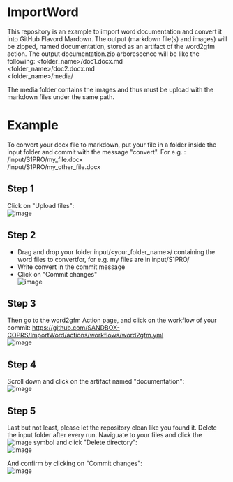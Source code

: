 # ImportWord
This repository is an example to import word documentation and convert it into GitHub Flavord Mardown. The output (markdown file(s) and images) will be zipped, named documentation, stored as an artifact of the word2gfm action. The output documentation.zip arborescence will be like the following:
<folder_name>/doc1.docx.md  
<folder_name>/doc2.docx.md  
<folder_name>/media/

The media folder contains the images and thus must be upload with the markdown files under the same path.

# Example
To convert your docx file to markdown, put your file in a folder inside the input folder and commit with the message "convert". For e.g. :  
/input/S1PRO/my_file.docx  
/input/S1PRO/my_other_file.docx

## Step 1
Click on "Upload files":  
![image](https://user-images.githubusercontent.com/86782407/131990495-94bfe918-0459-4d4d-9771-e021dda33135.png)  

## Step 2
* Drag and drop your folder input/<your_folder_name>/ containing the word files to convertfor, for e.g. my files are in input/S1PRO/
* Write convert in the commit message
* Click on "Commit changes"  
![image](https://user-images.githubusercontent.com/86782407/131990691-9738a324-c36e-449a-9e42-28b579649903.png)

## Step 3
Then go to the word2gfm Action page, and click on the workflow of your commit: https://github.com/SANDBOX-COPRS/ImportWord/actions/workflows/word2gfm.yml  
![image](https://user-images.githubusercontent.com/86782407/131991643-d066d423-a252-4ec6-826a-4808d42529f6.png)

## Step 4
Scroll down and click on the artifact named "documentation":  
![image](https://user-images.githubusercontent.com/86782407/131991908-006cc5a4-0f28-444f-9c4d-2ba26f0b574d.png)

## Step 5
Last but not least, please let the repository clean like you found it. Delete the input folder after every run. Naviguate to your files and click the ![image](https://user-images.githubusercontent.com/86782407/131993332-df98c24e-2d47-46ed-b652-e6ec283c32d1.png) symbol and click "Delete directory":  
![image](https://user-images.githubusercontent.com/86782407/131993177-acd59881-10a7-4f6e-b823-dcd4cef55097.png)

And confirm by clicking on "Commit changes":  
![image](https://user-images.githubusercontent.com/86782407/131993557-81a54aaa-7715-4767-b7ec-d4bfbf96aaf0.png)

